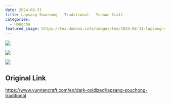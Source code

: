 ```yaml
---
date: 2024-08-31
title: Lapsang Souchong - Traditional - Yunnan Craft
categories:
  - Hongcha
featured_image: https://tea.dedunu.info/images/tea/2024-08-31-lapsong-suchong-1.jpeg
---
```


![](https://tea.dedunu.info/images/tea/2024-08-31-lapsong-suchong-2.jpeg)

![](https://tea.dedunu.info/images/tea/2024-08-31-lapsong-suchong-3.jpeg)

![](https://tea.dedunu.info/images/tea/2024-08-31-lapsong-suchong-4.jpeg)

## Original Link

<https://www.yunnancraft.com/en/dark-oxidized/lapsang-souchong-traditional>
